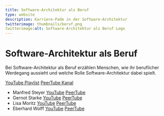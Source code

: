 ```yaml
---
title: Software-Architektur als Beruf 
type: website
description: Karriere-Pade in der Software-Architektur
twitterimage: thumbnails/beruf.png
twitterimage:alt: Software-Architektur als Beruf Logo
---
```


# Software-Architektur als Beruf

Bei Software-Architektur als Beruf erzählen Menschen, wie ihr
beruflicher Werdegang aussieht und welche Rolle Software-Architektur
dabei spielt.

[YouTube Playlist](https://www.youtube.com/playlist?list=PLeXlULyOtEnc90H7ENshqn2wc3FJu1GO0) [PeerTube Kanal](https://tube.tchncs.de/c/software_architektur_beruf/videos)

* Manfred Steyer [YouTube](https://www.youtube.com/watch?v=gTlhv08lNuE) [PeerTube](https://tube.tchncs.de/w/juXbAABcxGvR5oHUjfHSXW)
* Gernot Starke [YouTube](https://www.youtube.com/watch?v=kMqoCxqHz3g) [PeerTube](https://tube.tchncs.de/w/4YzjB5j5NBGBizPgbwQS2D)
* Lisa Moritz [YouTube](https://www.youtube.com/watch?v=3Kk449tMblA) [PeerTube](https://tube.tchncs.de/w/rf48GmduP8D9ujRv5VaNWU)
* Eberhard Wolff [YouTube](https://www.youtube.com/watch?v=BDVFyNamkJM) [PeerTube](https://tube.tchncs.de/w/abR9BnZygSgbJWt9hqRh1j)
